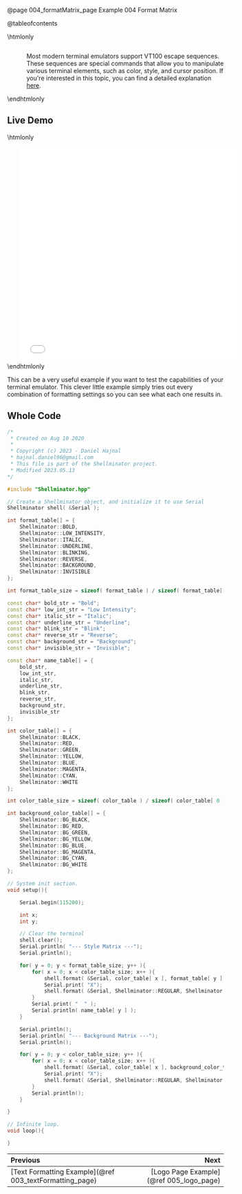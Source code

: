 @page 004_formatMatrix_page Example 004 Format Matrix

@tableofcontents

\htmlonly
<div style="display:flex; align-items: center;">
    <div style="width:100px; height:100px; margin-right: 20px;">
        <lottie-player src="Light-bulb.json" background="transparent" speed="1" style="width: 100%; height: 100%;" direction="1" playMode="normal" loop autoplay></lottie-player>
    </div>
    <div>
        <p>Most modern terminal emulators support VT100 escape sequences. These sequences are special commands that allow you to manipulate various terminal elements, such as color, style, and cursor position. If you're interested in this topic, you can find a detailed explanation <a href='https://vt100.net/docs/vt100-ug/chapter3.html'>here</a>.
        </p>
    </div>
</div>
\endhtmlonly

## Live Demo

\htmlonly
<iframe id="demoFrame" src="webExamples/004_formatMatrix.html" style="height:500px;width:100%;border:none;display:block; margin-left:30px;"></iframe>
\endhtmlonly

This can be a very useful example if you want to test the capabilities of your terminal emulator. This clever little example simply tries out every combination of formatting settings so you can see what each one results in.

## Whole Code

```cpp
/*
 * Created on Aug 10 2020
 *
 * Copyright (c) 2023 - Daniel Hajnal
 * hajnal.daniel96@gmail.com
 * This file is part of the Shellminator project.
 * Modified 2023.05.13
*/

#include "Shellminator.hpp"

// Create a Shellminator object, and initialize it to use Serial
Shellminator shell( &Serial );

int format_table[] = {
    Shellminator::BOLD,
    Shellminator::LOW_INTENSITY,
    Shellminator::ITALIC,
    Shellminator::UNDERLINE,
    Shellminator::BLINKING,
    Shellminator::REVERSE,
    Shellminator::BACKGROUND,
    Shellminator::INVISIBLE
};

int format_table_size = sizeof( format_table ) / sizeof( format_table[ 0 ] );

const char* bold_str = "Bold";
const char* low_int_str = "Low Intensity";
const char* italic_str = "Italic";
const char* underline_str = "Underline";
const char* blink_str = "Blink";
const char* reverse_str = "Reverse";
const char* background_str = "Background";
const char* invisible_str = "Invisible";

const char* name_table[] = {
    bold_str,
    low_int_str,
    italic_str,
    underline_str,
    blink_str,
    reverse_str,
    background_str,
    invisible_str
};

int color_table[] = {
    Shellminator::BLACK,
    Shellminator::RED,
    Shellminator::GREEN,
    Shellminator::YELLOW,
    Shellminator::BLUE,
    Shellminator::MAGENTA,
    Shellminator::CYAN,
    Shellminator::WHITE 
};

int color_table_size = sizeof( color_table ) / sizeof( color_table[ 0 ] );

int background_color_table[] = {
    Shellminator::BG_BLACK,
    Shellminator::BG_RED,
    Shellminator::BG_GREEN,
    Shellminator::BG_YELLOW,
    Shellminator::BG_BLUE,
    Shellminator::BG_MAGENTA,
    Shellminator::BG_CYAN,
    Shellminator::BG_WHITE 
};

// System init section.
void setup(){

    Serial.begin(115200);

    int x;
    int y;

    // Clear the terminal
    shell.clear();
    Serial.println( "--- Style Matrix ---");
    Serial.println();

    for( y = 0; y < format_table_size; y++ ){
        for( x = 0; x < color_table_size; x++ ){
            shell.format( &Serial, color_table[ x ], format_table[ y ] );
            Serial.print( "X");
            shell.format( &Serial, Shellminator::REGULAR, Shellminator::WHITE );
        }
        Serial.print( "  " );
        Serial.println( name_table[ y ] );
    }

    Serial.println();
    Serial.println( "--- Background Matrix ---");
    Serial.println();

    for( y = 0; y < color_table_size; y++ ){
        for( x = 0; x < color_table_size; x++ ){
            shell.format( &Serial, color_table[ x ], background_color_table[ y ] );
            Serial.print( "X");
            shell.format( &Serial, Shellminator::REGULAR, Shellminator::WHITE );
        }
        Serial.println();
    }

}

// Infinite loop.
void loop(){

}
```

<div class="section_buttons">
 
| Previous          |                         Next |
|:------------------|-----------------------------:|
|[Text Formatting Example](@ref 003_textFormatting_page) | [Logo Page Example](@ref 005_logo_page) |
 
</div>